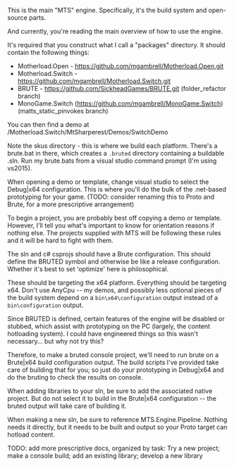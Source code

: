 This is the main "MTS" engine.
Specifically, it's the build system and open-source parts.

And currently, you're reading the main overview of how to use the engine.

It's required that you construct what I call a "packages" directory. It should contain the following things:

* Motherload.Open - https://github.com/mgambrell/Motherload.Open.git
* Motherload.Switch - https://github.com/mgambrell/Motherload.Switch.git
* BRUTE - https://github.com/SickheadGames/BRUTE.git (folder_refactor branch)
* MonoGame.Switch (https://github.com/mgambrell/MonoGame.Switch) (matts_static_pinvokes branch)

You can then find a demo at /Motherload.Switch/MtSharperest/Demos/SwitchDemo

Note the skus directory - this is where we build each platform. There's a brute.bat in there, which creates a `.bruted` directory containing a buildable .sln. Run my brute.bats from a visual studio command prompt (I'm using vs2015).

When opening a demo or template, change visual studio to select the Debug|x64 configuration. This is where you'll do the bulk of the .net-based prototyping for your game. (TODO: consider renaming this to Proto and Brute, for a more prescriptive arrangement)

To begin a project, you are probably best off copying a demo or template. However, I'll tell you what's important to know for orientation reasons if nothing else. The projects supplied with MTS will be following these rules and it will be hard to fight with them.

The sln and c# csprojs should have a Brute configuration. This should define the BRUTED symbol and otherwise be like a release configuration. Whether it's best to set 'optimize' here is philosophical.

These should be targeting the x64 platform. Everything should be targeting x64. Don't use AnyCpu -- my demos, and possibly less optional pieces of the build system depend on a `bin\x64\configuration` output instead of a `bin\configuration` output.

Since BRUTED is defined, certain features of the engine will be disabled or stubbed, which assist with prototyping on the PC (largely, the content hotloading system). I could have engineered things so this wasn't necessary... but why not try this?

Therefore, to make a bruted console project, we'll need to run brute on a Brute|x64 build configuration output. The build scripts I've provided take care of building that for you; so just do your prototyping in Debug|x64 and do the bruting to check the results on console.

When adding libraries to your sln, be sure to add the associated native project. But do not select it to build in the Brute|x64 configuration -- the bruted output will take care of building it.

When making a new sln, be sure to reference MTS.Engine.Pipeline. Nothing needs it directly, but it needs to be built and output so your Proto target can hotload content.

TODO: add more prescriptive docs, organized by task: Try a new project; make a console build; add an existing library; develop a new library

